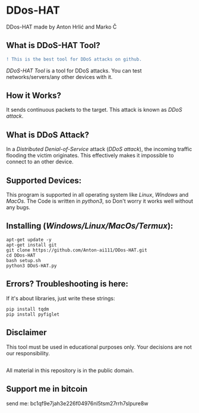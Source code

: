 # DDos-HAT
DDos-HAT made by Anton Hrlić and Marko Č
## What is DDoS-HAT Tool?
```diff
! This is the best tool for DDoS attacks on github.
```

 _DDoS-HAT Tool_ is a tool for DDoS attacks. You can test networks/servers/any other devices with it.

## How it Works? 
 It sends continuous packets to the target. This attack is known as _DDoS attack_.

## What is DDoS Attack?
 In a _Distributed Denial-of-Service_ attack (_DDoS attack_), the incoming traffic flooding the victim originates. This effectively makes it impossible to connect to an other device.

## Supported Devices:
 This program is supported in all operating system like _Linux_, _Windows_ and _MacOs_. The Code is written in _python3_, so Don't worry it works well without any bugs.

## Installing (_Windows/Linux/MacOs/Termux_):
```
apt-get update -y
apt-get install git
git clone https://github.com/Anton-ai111/DDos-HAT.git
cd DDos-HAT
bash setup.sh
python3 DDoS-HAT.py
```

## Errors? Troubleshooting is here:
If it's about libraries, just write these strings:
```
pip install tqdm
pip install pyfiglet
```

## Disclaimer

This tool must be used in educational purposes only. Your decisions are not our responsibility.

##
All material in this repository is in the public domain.

## Support me in bitcoin

send me: bc1qf9e7jah3e226f04976nl5tsm27rrh7slpure8w
